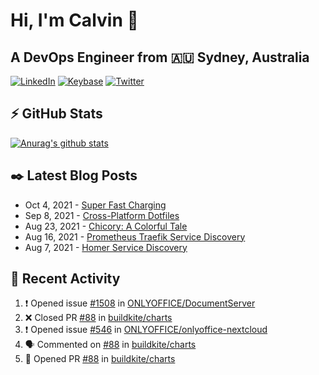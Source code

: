 # Hi, I'm Calvin 🍭
## A DevOps Engineer from 🇦🇺 Sydney, Australia</h3>

[![LinkedIn](https://img.shields.io/badge/-c–bui-0077B5?style=flat-square&labelColor=0077B5&logo=LinkedIn&logoColor=white)](https://www.linkedin.com/in/c-bui/)
[![Keybase](https://img.shields.io/badge/-calvinbui-ff6f21?style=flat-square&labelColor=ff6f21&logo=Keybase&logoColor=white)](https://keybase.io/calvinbui)
[![Twitter](https://img.shields.io/badge/-ASAPCalvin-1DA1F2?style=flat-square&labelColor=1DA1F2&logo=Twitter&logoColor=white)](https://twitter.com/ASAPCalvin)

<!-- https://github.com/rishavanand/github-profilinator -->
## ⚡ GitHub Stats
[![Anurag's github stats](https://github-readme-stats.vercel.app/api?username=calvinbui&count_private=true&hide_title=true)](https://github.com/anuraghazra/github-readme-stats)

<!-- https://github.com/gautamkrishnar/blog-post-workflow -->
## ✒️ Latest Blog Posts

<!-- BLOG-POST-LIST:START -->
- Oct 4, 2021 - [Super Fast Charging](https://calvin.me/super-fast-charging)
- Sep 8, 2021 - [Cross-Platform Dotfiles](https://calvin.me/cross-platform-dotfiles)
- Aug 23, 2021 - [Chicory: A Colorful Tale](https://calvin.me/chicory)
- Aug 16, 2021 - [Prometheus Traefik Service Discovery](https://calvin.me/prometheus-traefik-service-discovery)
- Aug 7, 2021 - [Homer Service Discovery](https://calvin.me/homer-service-discovery)

<!-- BLOG-POST-LIST:END -->

## 🏃‍ Recent Activity

<!--START_SECTION:activity-->
1. ❗️ Opened issue [#1508](https://github.com/ONLYOFFICE/DocumentServer/issues/1508) in [ONLYOFFICE/DocumentServer](https://github.com/ONLYOFFICE/DocumentServer)
2. ❌ Closed PR [#88](https://github.com/buildkite/charts/pull/88) in [buildkite/charts](https://github.com/buildkite/charts)
3. ❗️ Opened issue [#546](https://github.com/ONLYOFFICE/onlyoffice-nextcloud/issues/546) in [ONLYOFFICE/onlyoffice-nextcloud](https://github.com/ONLYOFFICE/onlyoffice-nextcloud)
4. 🗣 Commented on [#88](https://github.com/buildkite/charts/issues/88) in [buildkite/charts](https://github.com/buildkite/charts)
5. 💪 Opened PR [#88](https://github.com/buildkite/charts/pull/88) in [buildkite/charts](https://github.com/buildkite/charts)
<!--END_SECTION:activity-->
